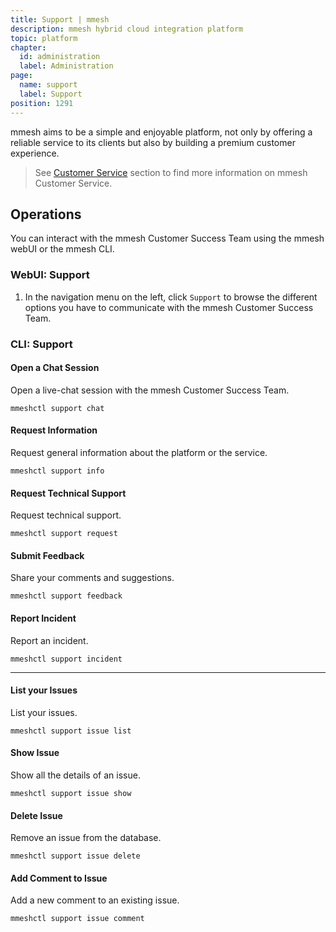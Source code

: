 ```yaml
---
title: Support | mmesh
description: mmesh hybrid cloud integration platform
topic: platform
chapter:
  id: administration
  label: Administration
page:
  name: support
  label: Support
position: 1291
---
```


mmesh aims to be a simple and enjoyable platform, not only by offering a reliable service to its clients but also by building a premium customer experience.

> See [Customer Service](/docs/platform/support/overview) section to find more information on mmesh Customer Service.

## Operations

You can interact with the mmesh Customer Success Team using the mmesh webUI or the mmesh CLI.

### WebUI: Support

1. In the navigation menu on the left, click `Support` to browse the different options you have to communicate with the mmesh Customer Success Team.

### CLI: Support

#### Open a Chat Session

Open a live-chat session with the mmesh Customer Success Team.

```shell
mmeshctl support chat
```

#### Request Information

Request general information about the platform or the service.

```shell
mmeshctl support info
```

#### Request Technical Support

Request technical support.

```shell
mmeshctl support request
```

#### Submit Feedback

Share your comments and suggestions.

```shell
mmeshctl support feedback
```

#### Report Incident

Report an incident.

```shell
mmeshctl support incident
```

***

#### List your Issues

List your issues.

```shell
mmeshctl support issue list
```

#### Show Issue

Show all the details of an issue.

```shell
mmeshctl support issue show
```

#### Delete Issue

Remove an issue from the database.

```shell
mmeshctl support issue delete
```

#### Add Comment to Issue

Add a new comment to an existing issue.

```shell
mmeshctl support issue comment
```
